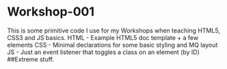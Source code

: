 # Workshop-001
This is some primitive code I use for my Workshops when teaching HTML5, CSS3 and JS basics.
HTML - Example HTML5 doc template + a few elements
CSS - Minimal declarations for some basic styling and MQ layout
JS - Just an event listener that toggles a class on an element (by ID)
##Extreme stuff.